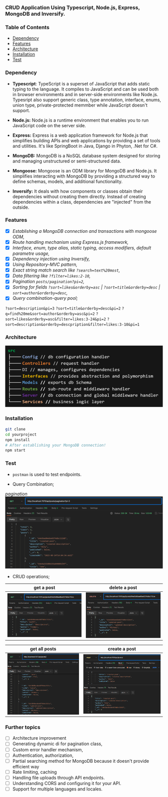 ### CRUD Application Using  Typescript, Node.js, Express, MongoDB and Inversify.


### Table of Contents

- [Dependency](#dependency)
- [Features](#features)
- [Architecture](#architecture)
- [Installation](#installation)
- [Test](#test)

### Dependency

- **Typescript**: TypeScript is a superset of JavaScript that adds static typing to the language. It compiles to JavaScript and can be used both in browser environments and in server-side environments like Node.js. Typesript also support generic class, type annotation, interface, enums, union type, private-protected memmber while JavaScript doesn't support.

- **Node.js:** Node.js is a runtime environment that enables you to run JavaScript code on the server side.

- **Express:** Express is a web application framework for Node.js that simplifies building APIs and web applications by providing a set of tools and utilities. It's like SpringBoot in Java, Django in Phyton, .Net for C#.

- **MongoDB:** MongoDB is a NoSQL database system designed for storing and managing unstructured or semi-structured data.

- **Mongoose:** Mongoose is an ODM library for MongoDB and Node.js. It simplifies interacting with MongoDB by providing a structured way to define schemas, models, and additional functionality.

- **Inversify:** It deals with how components or classes obtain their dependencies without creating them directly. Instead of creating dependencies within a class, dependencies are "injected" from the outside.

### Features

- [x] _Establishing a MongoDB connection and transactions with mongoose ODM,_
- [x] _Route handling mechanism using Express.js framework,_
- [x] _Interface, enum, type alias, static typing, access modifiers, default parametre usage,_
- [x] _Dependency injection using Inversify,_
- [x] _Using Repository-MVC pattern,_
- [x] _Exact string match search like `?search=text%20most`,_
- [x] _Data filtering like `?filter=likes:2-10`,_
- [x] _Pagination `posts/pagination?pi=2`,_
- [x] _Sorting for fields `?sort=likes&orderby=asc` | `?sort=title&orderby=desc` | `sort=author&orderby=desc`,_
- [x] _Query combination-query pool;_

`?sort=description&pi=3`
`?sort=title&orderby=desc&pi=2`
`?q=find%20me&sort=author&orderby=asc&pi=2`
`?sort=likes&orderby=asc&filter=likes:3-24&pi=2`
`?sort=description&orderby=descpription&filter=likes:3-10&pi=1`

### Architecture

![tree /f](./ss/tree.png)

### Installation

```bash
git clone 
cd yourproject
npm install
# After establishing your MongoDB connection!
npm start
```

### Test

- `postman` is used to test endpoints.

- Query Combination;

_pagination_
![delete image](./ss/pagination.png)

- CRUD operations;

|get a post|delete a post|
|---|---|
|![get all posts image](./ss/ss_getone.png)|![delete a post image](./ss/ss_delete.png)|

|get all posts|create a post|
|---|---|
|![get all posts image](./ss/ss_getall.png)|![create a post image](./ss/ss_create.png)|


### Further topics

- [ ] Architecture improvement
- [ ] Generating dynamic di for pagination class,
- [ ] Custom error handler mechanism,
- [ ] Authentication, authorization,
- [ ] Partial searching method for MongoDB because it doesn't provide efficient way
- [ ] Rate limiting, caching
- [ ] Handling file uploads through API endpoints.
- [ ] Understanding CORS and configuring it for your API.
- [ ] Support for multiple languages and locales.

